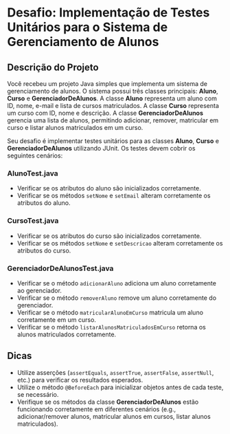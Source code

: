 # Desafio: Implementação de Testes Unitários para o Sistema de Gerenciamento de Alunos

## Descrição do Projeto
Você recebeu um projeto Java simples que implementa um sistema de gerenciamento de alunos. O sistema possui três classes principais: **Aluno**, **Curso** e **GerenciadorDeAlunos**. A classe **Aluno** representa um aluno com ID, nome, e-mail e lista de cursos matriculados. A classe **Curso** representa um curso com ID, nome e descrição. A classe **GerenciadorDeAlunos** gerencia uma lista de alunos, permitindo adicionar, remover, matricular em curso e listar alunos matriculados em um curso.

Seu desafio é implementar testes unitários para as classes **Aluno**, **Curso** e **GerenciadorDeAlunos** utilizando JUnit. Os testes devem cobrir os seguintes cenários:

### AlunoTest.java
- Verificar se os atributos do aluno são inicializados corretamente.
- Verificar se os métodos `setNome` e `setEmail` alteram corretamente os atributos do aluno.

### CursoTest.java
- Verificar se os atributos do curso são inicializados corretamente.
- Verificar se os métodos `setNome` e `setDescricao` alteram corretamente os atributos do curso.

### GerenciadorDeAlunosTest.java
- Verificar se o método `adicionarAluno` adiciona um aluno corretamente ao gerenciador.
- Verificar se o método `removerAluno` remove um aluno corretamente do gerenciador.
- Verificar se o método `matricularAlunoEmCurso` matricula um aluno corretamente em um curso.
- Verificar se o método `listarAlunosMatriculadosEmCurso` retorna os alunos matriculados corretamente.

## Dicas
- Utilize asserções (`assertEquals`, `assertTrue`, `assertFalse`, `assertNull`, etc.) para verificar os resultados esperados.
- Utilize o método `@BeforeEach` para inicializar objetos antes de cada teste, se necessário.
- Verifique se os métodos da classe **GerenciadorDeAlunos** estão funcionando corretamente em diferentes cenários (e.g., adicionar/remover alunos, matricular alunos em cursos, listar alunos matriculados).

